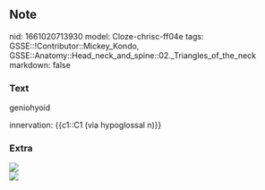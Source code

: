 ## Note
nid: 1661020713930
model: Cloze-chrisc-ff04e
tags: GSSE::!Contributor::Mickey_Kondo, GSSE::Anatomy::Head_neck_and_spine::02._Triangles_of_the_neck
markdown: false

### Text
geniohyoid
<div>
  innervation: {{c1::C1 (via hypoglossal n)}}
</div>

### Extra
<div><img src=
"paste-95412ae4188a14d51c6b4f71d2327e4c37a20f81.jpg"></div>
<div><img src=
"paste-0cc8db65c7248794bcf083e4cfd8e90c8a9bf69e.jpg"></div>
